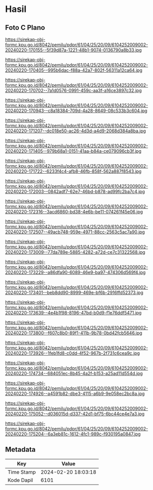 # Hasil

## Foto C Plano

https://sirekap-obj-formc.kpu.go.id/8042/pemilu/pdpr/61/04/25/20/09/6104252009002-20240220-170155--5f39d87a-1221-48b1-9074-0136790a8b33.jpg

https://sirekap-obj-formc.kpu.go.id/8042/pemilu/pdpr/61/04/25/20/09/6104252009002-20240220-170405--995b6dac-f88a-42a7-802f-56311a12ca64.jpg

https://sirekap-obj-formc.kpu.go.id/8042/pemilu/pdpr/61/04/25/20/09/6104252009002-20240220-170702--7a1d0576-0991-459c-aa3f-a16ce3897c32.jpg

https://sirekap-obj-formc.kpu.go.id/8042/pemilu/pdpr/61/04/25/20/09/6104252009002-20240220-170943--c8a18384-709d-4a28-8649-08c533b3c604.jpg

https://sirekap-obj-formc.kpu.go.id/8042/pemilu/pdpr/61/04/25/20/09/6104252009002-20240220-171207--dc018e50-ac26-4d3d-a4d9-2068d384a8ba.jpg

https://sirekap-obj-formc.kpu.go.id/8042/pemilu/pdpr/61/04/25/20/09/6104252009002-20240220-171405--979b68a1-0151-41aa-b84a-ce079096cb3f.jpg

https://sirekap-obj-formc.kpu.go.id/8042/pemilu/pdpr/61/04/25/20/09/6104252009002-20240220-171722--6233f4c4-afb8-46fb-858f-562a887f8543.jpg

https://sirekap-obj-formc.kpu.go.id/8042/pemilu/pdpr/61/04/25/20/09/6104252009002-20240220-172003--0842adf7-62e7-46bd-b878-ad99fc2ba7c4.jpg

https://sirekap-obj-formc.kpu.go.id/8042/pemilu/pdpr/61/04/25/20/09/6104252009002-20240220-172316--3acd6860-bd38-4e6b-be11-074261f45e06.jpg

https://sirekap-obj-formc.kpu.go.id/8042/pemilu/pdpr/61/04/25/20/09/6104252009002-20240220-172507--49acb748-959e-4971-88cc-2563c5ac7a90.jpg

https://sirekap-obj-formc.kpu.go.id/8042/pemilu/pdpr/61/04/25/20/09/6104252009002-20240220-173009--77da789e-5885-4282-a72d-ce7c31322568.jpg

https://sirekap-obj-formc.kpu.go.id/8042/pemilu/pdpr/61/04/25/20/09/6104252009002-20240220-173229--a86dfa90-6089-46e9-ba97-474306d569f4.jpg

https://sirekap-obj-formc.kpu.go.id/8042/pemilu/pdpr/61/04/25/20/09/6104252009002-20240220-173401--beb8dd90-8999-469e-bf6b-2916ffd52373.jpg

https://sirekap-obj-formc.kpu.go.id/8042/pemilu/pdpr/61/04/25/20/09/6104252009002-20240220-173639--4e4b1f98-8196-47bd-b0d9-f1e76ddf5471.jpg

https://sirekap-obj-formc.kpu.go.id/8042/pemilu/pdpr/61/04/25/20/09/6104252009002-20240220-173800--f607c8b0-89f1-411b-9b78-0bd42fcb5646.jpg

https://sirekap-obj-formc.kpu.go.id/8042/pemilu/pdpr/61/04/25/20/09/6104252009002-20240220-173926--1feb1fd8-c0dd-4f52-967b-2f731c6cea9c.jpg

https://sirekap-obj-formc.kpu.go.id/8042/pemilu/pdpr/61/04/25/20/09/6104252009002-20240220-174734--684051ec-8b45-4a2f-b153-a25ad11d554d.jpg

https://sirekap-obj-formc.kpu.go.id/8042/pemilu/pdpr/61/04/25/20/09/6104252009002-20240220-174926--a4591b82-dbe3-4115-a6b9-9e058ec2bc8a.jpg

https://sirekap-obj-formc.kpu.go.id/8042/pemilu/pdpr/61/04/25/20/09/6104252009002-20240220-175052--d036015d-d337-42d1-bf75-6bc44ce4e7a3.jpg

https://sirekap-obj-formc.kpu.go.id/8042/pemilu/pdpr/61/04/25/20/09/6104252009002-20240220-175204--6a3eb81c-1612-4fc1-989c-f930195a0847.jpg


## Metadata

| Key        | Value               |
| ---------- | ------------------- |
| Time Stamp | 2024-02-20 18:03:18 |
| Kode Dapil | 6101                |



